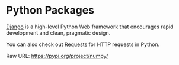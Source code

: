 # Python Packages

[Django](https://pypi.org/project/django/) is a high-level Python Web framework that encourages rapid development and clean, pragmatic design.

You can also check out [Requests](https://pypi.org/project/requests/) for HTTP requests in Python.

Raw URL: https://pypi.org/project/numpy/
